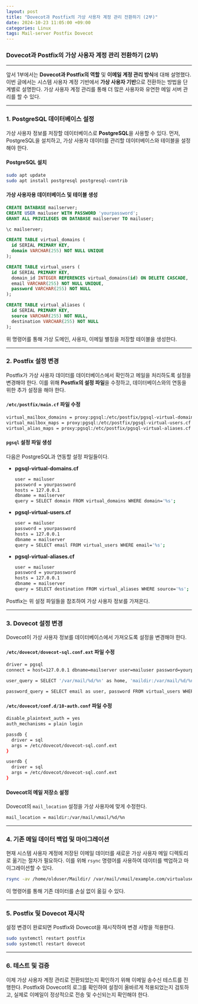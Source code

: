 ```yaml
---
layout: post
title: "Dovecot과 Postfix의 가상 사용자 계정 관리 전환하기 (2부)"
date: 2024-10-23 11:05:00 +09:00
categories: Linux
tags: Mail-server Postfix Dovecot
---
```


### Dovecot과 Postfix의 가상 사용자 계정 관리 전환하기 (2부)

---

앞서 1부에서는 **Dovecot과 Postfix의 역할** 및 **이메일 계정 관리 방식**에 대해 설명했다. 이번 글에서는 시스템 사용자 계정 기반에서 **가상 사용자 기반**으로 전환하는 방법을 단계별로 설명한다. 가상 사용자 계정 관리를 통해 더 많은 사용자와 유연한 메일 서버 관리를 할 수 있다.

---

### 1. PostgreSQL 데이터베이스 설정

가상 사용자 정보를 저장할 데이터베이스로 **PostgreSQL**을 사용할 수 있다. 먼저, PostgreSQL을 설치하고, 가상 사용자 데이터를 관리할 데이터베이스와 테이블을 설정해야 한다.

#### PostgreSQL 설치

```bash
sudo apt update
sudo apt install postgresql postgresql-contrib
```

#### 가상 사용자용 데이터베이스 및 테이블 생성

```sql
CREATE DATABASE mailserver;
CREATE USER mailuser WITH PASSWORD 'yourpassword';
GRANT ALL PRIVILEGES ON DATABASE mailserver TO mailuser;

\c mailserver;

CREATE TABLE virtual_domains (
  id SERIAL PRIMARY KEY,
  domain VARCHAR(255) NOT NULL UNIQUE
);

CREATE TABLE virtual_users (
  id SERIAL PRIMARY KEY,
  domain_id INTEGER REFERENCES virtual_domains(id) ON DELETE CASCADE,
  email VARCHAR(255) NOT NULL UNIQUE,
  password VARCHAR(255) NOT NULL
);

CREATE TABLE virtual_aliases (
  id SERIAL PRIMARY KEY,
  source VARCHAR(255) NOT NULL,
  destination VARCHAR(255) NOT NULL
);
```

위 명령어를 통해 가상 도메인, 사용자, 이메일 별칭을 저장할 테이블을 생성한다.

---

### 2. Postfix 설정 변경

Postfix가 가상 사용자 데이터를 데이터베이스에서 확인하고 메일을 처리하도록 설정을 변경해야 한다. 이를 위해 **Postfix의 설정 파일**을 수정하고, 데이터베이스와의 연동을 위한 추가 설정을 해야 한다.

#### `/etc/postfix/main.cf` 파일 수정

```bash
virtual_mailbox_domains = proxy:pgsql:/etc/postfix/pgsql-virtual-domains.cf
virtual_mailbox_maps = proxy:pgsql:/etc/postfix/pgsql-virtual-users.cf
virtual_alias_maps = proxy:pgsql:/etc/postfix/pgsql-virtual-aliases.cf
```

#### `pgsql` 설정 파일 생성

다음은 PostgreSQL과 연동할 설정 파일들이다.

- **pgsql-virtual-domains.cf**

  ```bash
  user = mailuser
  password = yourpassword
  hosts = 127.0.0.1
  dbname = mailserver
  query = SELECT domain FROM virtual_domains WHERE domain='%s';
  ```

- **pgsql-virtual-users.cf**

  ```bash
  user = mailuser
  password = yourpassword
  hosts = 127.0.0.1
  dbname = mailserver
  query = SELECT email FROM virtual_users WHERE email='%s';
  ```

- **pgsql-virtual-aliases.cf**

  ```bash
  user = mailuser
  password = yourpassword
  hosts = 127.0.0.1
  dbname = mailserver
  query = SELECT destination FROM virtual_aliases WHERE source='%s';
  ```

Postfix는 위 설정 파일들을 참조하여 가상 사용자 정보를 가져온다.

---

### 3. Dovecot 설정 변경

Dovecot이 가상 사용자 정보를 데이터베이스에서 가져오도록 설정을 변경해야 한다.

#### `/etc/dovecot/dovecot-sql.conf.ext` 파일 수정

```bash
driver = pgsql
connect = host=127.0.0.1 dbname=mailserver user=mailuser password=yourpassword

user_query = SELECT '/var/mail/%d/%n' as home, 'maildir:/var/mail/%d/%n' as mail, 5000 AS uid, 5000 AS gid FROM virtual_users WHERE email='%u';

password_query = SELECT email as user, password FROM virtual_users WHERE email='%u';
```

#### `/etc/dovecot/conf.d/10-auth.conf` 파일 수정

```bash
disable_plaintext_auth = yes
auth_mechanisms = plain login

passdb {
  driver = sql
  args = /etc/dovecot/dovecot-sql.conf.ext
}

userdb {
  driver = sql
  args = /etc/dovecot/dovecot-sql.conf.ext
}
```

#### Dovecot의 메일 저장소 설정

Dovecot의 `mail_location` 설정을 가상 사용자에 맞게 수정한다.

```bash
mail_location = maildir:/var/mail/vmail/%d/%n
```

---

### 4. 기존 메일 데이터 백업 및 마이그레이션

현재 시스템 사용자 계정에 저장된 이메일 데이터를 새로운 가상 사용자 메일 디렉토리로 옮기는 절차가 필요하다. 이를 위해 `rsync` 명령어를 사용하여 데이터를 백업하고 마이그레이션할 수 있다.

```bash
rsync -av /home/olduser/Maildir/ /var/mail/vmail/example.com/virtualuser/
```

이 명령어를 통해 기존 데이터를 손실 없이 옮길 수 있다.

---

### 5. Postfix 및 Dovecot 재시작

설정 변경이 완료되면 Postfix와 Dovecot을 재시작하여 변경 사항을 적용한다.

```bash
sudo systemctl restart postfix
sudo systemctl restart dovecot
```

---

### 6. 테스트 및 검증

이제 가상 사용자 계정 관리로 전환되었는지 확인하기 위해 이메일 송수신 테스트를 진행한다. Postfix와 Dovecot의 로그를 확인하여 설정이 올바르게 적용되었는지 검토하고, 실제로 이메일이 정상적으로 전송 및 수신되는지 확인해야 한다.
